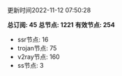 更新时间2022-11-12 07:50:28

**总订阅: 45**
**总节点: 1221**
**有效节点: 254**
- ssr节点: 16
- trojan节点: 75
- v2ray节点: 160
- ss节点: 3
